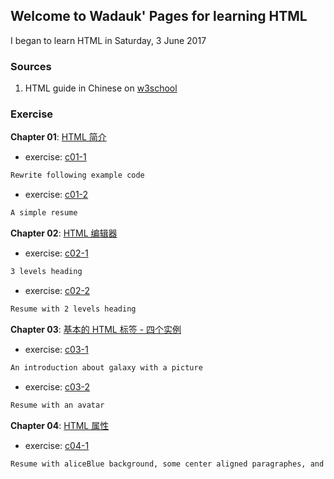 ## Welcome to Wadauk' Pages for learning HTML

I began to learn HTML in Saturday, 3 June 2017


### Sources

1. HTML guide in Chinese on [w3school](http://www.w3school.com.cn/html/index.asp)

### Exercise

**Chapter 01**: [HTML 简介](http://www.w3school.com.cn/html/html_intro.asp)

- exercise: [c01-1](https://wadauk.github.io/html/w3school/chapter01/e1.html)
```markdown
Rewrite following example code
```
- exercise: [c01-2](https://wadauk.github.io/html/w3school/chapter01/e2.html)
```markdown
A simple resume
```

**Chapter 02**: [HTML 编辑器](http://www.w3school.com.cn/html/html_editors.asp)

- exercise: [c02-1](https://wadauk.github.io/html/w3school/chapter02/e1.html)
```markdown
3 levels heading
```
- exercise: [c02-2](https://wadauk.github.io/html/w3school/chapter02/e2.html)
```markdown
Resume with 2 levels heading
```

**Chapter 03**: [基本的 HTML 标签 - 四个实例](http://www.w3school.com.cn/html/html_basic.asp)

- exercise: [c03-1](https://wadauk.github.io/html/w3school/chapter03/e1.html)
```markdown
An introduction about galaxy with a picture
```
- exercise: [c03-2](https://wadauk.github.io/html/w3school/chapter03/e2.html)
```markdown
Resume with an avatar
```

**Chapter 04**: [HTML 属性](http://www.w3school.com.cn/html/html_attributes.asp)

- exercise: [c04-1](https://wadauk.github.io/html/w3school/chapter04/e1.html)
```markdown
Resume with aliceBlue background, some center aligned paragraphes, and italic style in some paragraphes
```
